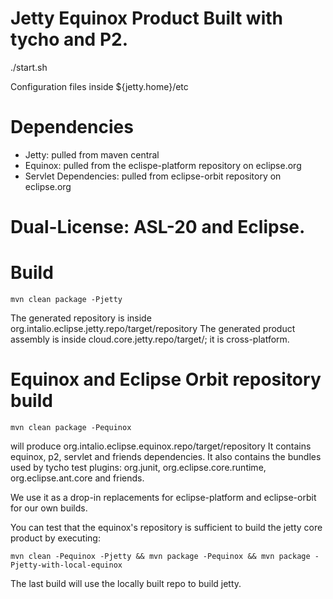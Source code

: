 # Jetty Equinox Product Built with tycho and P2.

   ./start.sh

Configuration files inside ${jetty.home}/etc

# Dependencies

- Jetty: pulled from maven central
- Equinox: pulled from the eclispe-platform repository on eclipse.org
- Servlet Dependencies: pulled from eclipse-orbit repository on eclipse.org

# Dual-License: ASL-20 and Eclipse.

# Build

    mvn clean package -Pjetty

The generated repository is inside org.intalio.eclipse.jetty.repo/target/repository
The generated product assembly is inside cloud.core.jetty.repo/target/; it is cross-platform.

# Equinox and Eclipse Orbit repository build

    mvn clean package -Pequinox

will produce org.intalio.eclipse.equinox.repo/target/repository
It contains equinox, p2, servlet and friends dependencies.
It also contains the bundles used by tycho test plugins: org.junit, org.eclipse.core.runtime, org.eclipse.ant.core and friends.

We use it as a drop-in replacements for eclipse-platform and eclipse-orbit for our own builds.

You can test that the equinox's repository is sufficient to build the jetty core product by executing:

    mvn clean -Pequinox -Pjetty && mvn package -Pequinox && mvn package -Pjetty-with-local-equinox

The last build will use the locally built repo to build jetty.
